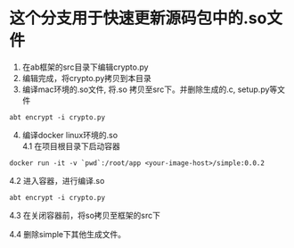 
# 这个分支用于快速更新源码包中的.so文件

1. 在ab框架的src目录下编辑crypto.py 
2. 编辑完成，将crypto.py拷贝到本目录  
3. 编译mac环境的.so文件, 将.so 拷贝至src下。并删除生成的.c, setup.py等文件

```
abt encrypt -i crypto.py
```
4. 编译docker linux环境的.so  
4.1 在项目根目录下启动容器
```
docker run -it -v `pwd`:/root/app <your-image-host>/simple:0.0.2
```

4.2 进入容器，进行编译.so  

```
abt encrypt -i crypto.py
```

4.3 在关闭容器前，将so拷贝至框架的src下  

4.4 删除simple下其他生成文件。 
